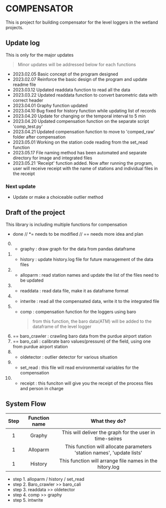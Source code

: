 # COMPENSATOR
This is project for building compensator for the level loggers in the wetland projects.



## Update log
This is only for the major updates
>Minor updates will be addressed below for each functions
- 2023.02.05    Basic concept of the program designed
- 2023.02.07    Reinforce the basic design of the program and update readme file
- 2023.03.12    Updated readdata function to read all the data
- 2023.03.22    Updated readdata function to convert barometric data with correct header
- 2023.04.01    Graphy function updated
- 2023.04.10    Bug fixed for history function while updating list of records
- 2023.04.20    Update for changing or the temporal interval to 5 min
- 2023.04.20    Updated compensation function on the separate script 'comp_test.py'
- 2023.04.21    Updated compensation function to move to 'comped_raw' folder after compensation
- 2023.05.01    Working on the station code reading from the set_read function
- 2023.05.17    File naming method has been automated and separate directory for image and integrated files
- 2023.05.21    'Receipt' function added. Now after running the program, user will receive receipt with the name of stations and individual files in the receipt



### Next update

- Update or make a choiceable outlier method



## Draft of the project

This library is including multiple functions for compensation

* done // *= needs to be modified // == needs more idea and plan
0. * graphy : draw graph for the data from pandas dataframe
1. * history : update history.log file for future management of the data files
2. * alloparm : read station names and update the list of the files need to be updated
3. * readdata : read data file, make it as dataframe format
4. * intwrite : read all the compensated data, write it to the integrated file
5. * comp : compensation function for the loggers using baro
        > from this function, the baro data(ATM) will be added to the dataframe of the level logger
6. == baro_crawler : crawling baro data from the purdue airport station
7. == baro_cali : calibrate baro values(pressure) of the field, using one from purdue airport station
8. *  oldetector : outlier detector for various situation
9. *  set_read : this file will read environmental variables for the compensation
10. * receipt : this funciton will give you the receipt of the process files and person in charge



## System Flow
|Step|Function name|What they do?|
|:---:|:---:|:---:|
|1|Graphy|This will deliver the graph for the user in time-seires|
|1|Alloparm|This function will allocate parameters 'station names', 'update lists'|
|1|History|This function will arrange file names in the hitory.log|

- step 1. alloparm / history / set_read
- step 2. Baro_crawler >> baro_cali
- step 3. readdata >> oldetector
- step 4. comp >> graphy
- step 5. intwrite